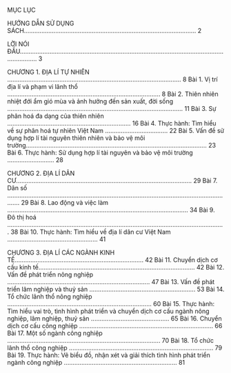 MỤC LỤC

HƯỚNG DẪN SỬ DỤNG SÁCH................................................................................................... 2

LỜI NÓI ĐẦU...................................................................................................................................... 3

CHƯƠNG 1. ĐỊA LÍ TỰ NHIÊN .................................................................................................... 8
Bài 1. Vị trí địa lí và phạm vi lãnh thổ ........................................................................................ 8
Bài 2. Thiên nhiên nhiệt đới ẩm gió mùa và ảnh hưởng
      đến sản xuất, đời sống ..................................................................................................... 11
Bài 3. Sự phân hoá đa dạng của thiên nhiên ....................................................................... 16
Bài 4. Thực hành: Tìm hiểu về sự phân hoá tự nhiên Việt Nam .................................... 22
Bài 5. Vấn đề sử dụng hợp lí tài nguyên thiên nhiên
      và bảo vệ môi trường........................................................................................................ 23
Bài 6. Thực hành: Sử dụng hợp lí tài nguyên và bảo vệ môi trường ........................... 28

CHƯƠNG 2. ĐỊA LÍ DÂN CƯ..................................................................................................... 29
Bài 7. Dân số ................................................................................................................................... 29
Bài 8. Lao động và việc làm ........................................................................................................ 34
Bài 9. Đô thị hoá ............................................................................................................................. 38
Bài 10. Thực hành: Tìm hiểu về địa lí dân cư Việt Nam .................................................... 41

CHƯƠNG 3. ĐỊA LÍ CÁC NGÀNH KINH TẾ.......................................................................... 42
Bài 11. Chuyển dịch cơ cấu kinh tế.......................................................................................... 42
Bài 12. Vấn đề phát triển nông nghiệp .................................................................................. 47
Bài 13. Vấn đề phát triển lâm nghiệp và thuỷ sản ............................................................. 53
Bài 14. Tổ chức lãnh thổ nông nghiệp ................................................................................... 60
Bài 15. Thực hành: Tìm hiểu vai trò, tình hình phát triển và chuyển dịch
       cơ cấu ngành nông nghiệp, lâm nghiệp, thuỷ sản ............................................. 65
Bài 16. Chuyển dịch cơ cấu công nghiệp ............................................................................. 66
Bài 17. Một số ngành công nghiệp ........................................................................................ 70
Bài 18. Tổ chức lãnh thổ công nghiệp ................................................................................... 79
Bài 19. Thực hành: Vẽ biểu đồ, nhận xét và giải thích
       tình hình phát triển ngành công nghiệp ................................................................. 81